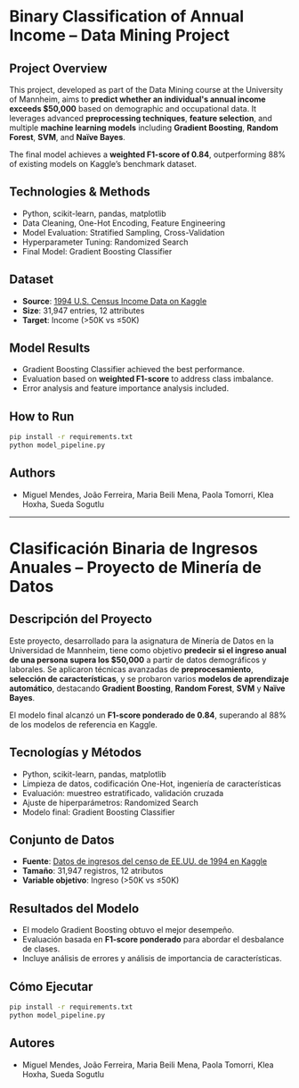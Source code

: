 # Binary Classification of Annual Income – Data Mining Project

## Project Overview

This project, developed as part of the Data Mining course at the University of Mannheim, aims to **predict whether an individual's annual income exceeds \$50,000** based on demographic and occupational data. It leverages advanced **preprocessing techniques**, **feature selection**, and multiple **machine learning models** including **Gradient Boosting**, **Random Forest**, **SVM**, and **Naïve Bayes**.

The final model achieves a **weighted F1-score of 0.84**, outperforming 88% of existing models on Kaggle’s benchmark dataset.

## Technologies & Methods

* Python, scikit-learn, pandas, matplotlib
* Data Cleaning, One-Hot Encoding, Feature Engineering
* Model Evaluation: Stratified Sampling, Cross-Validation
* Hyperparameter Tuning: Randomized Search
* Final Model: Gradient Boosting Classifier

## Dataset

* **Source**: [1994 U.S. Census Income Data on Kaggle](https://www.kaggle.com/datasets/anaghakp/adult-income-census)
* **Size**: 31,947 entries, 12 attributes
* **Target**: Income (>50K vs ≤50K)

## Model Results

* Gradient Boosting Classifier achieved the best performance.
* Evaluation based on **weighted F1-score** to address class imbalance.
* Error analysis and feature importance analysis included.

## How to Run

```bash
pip install -r requirements.txt
python model_pipeline.py
```

## Authors

* Miguel Mendes, João Ferreira, Maria Beili Mena, Paola Tomorri, Klea Hoxha, Sueda Sogutlu

---

# Clasificación Binaria de Ingresos Anuales – Proyecto de Minería de Datos

## Descripción del Proyecto

Este proyecto, desarrollado para la asignatura de Minería de Datos en la Universidad de Mannheim, tiene como objetivo **predecir si el ingreso anual de una persona supera los \$50,000** a partir de datos demográficos y laborales. Se aplicaron técnicas avanzadas de **preprocesamiento**, **selección de características**, y se probaron varios **modelos de aprendizaje automático**, destacando **Gradient Boosting**, **Random Forest**, **SVM** y **Naïve Bayes**.

El modelo final alcanzó un **F1-score ponderado de 0.84**, superando al 88% de los modelos de referencia en Kaggle.

## Tecnologías y Métodos

* Python, scikit-learn, pandas, matplotlib
* Limpieza de datos, codificación One-Hot, ingeniería de características
* Evaluación: muestreo estratificado, validación cruzada
* Ajuste de hiperparámetros: Randomized Search
* Modelo final: Gradient Boosting Classifier

## Conjunto de Datos

* **Fuente**: [Datos de ingresos del censo de EE.UU. de 1994 en Kaggle](https://www.kaggle.com/datasets/anaghakp/adult-income-census)
* **Tamaño**: 31,947 registros, 12 atributos
* **Variable objetivo**: Ingreso (>50K vs ≤50K)

## Resultados del Modelo

* El modelo Gradient Boosting obtuvo el mejor desempeño.
* Evaluación basada en **F1-score ponderado** para abordar el desbalance de clases.
* Incluye análisis de errores y análisis de importancia de características.

## Cómo Ejecutar

```bash
pip install -r requirements.txt
python model_pipeline.py
```

## Autores

* Miguel Mendes, João Ferreira, Maria Beili Mena, Paola Tomorri, Klea Hoxha, Sueda Sogutlu
